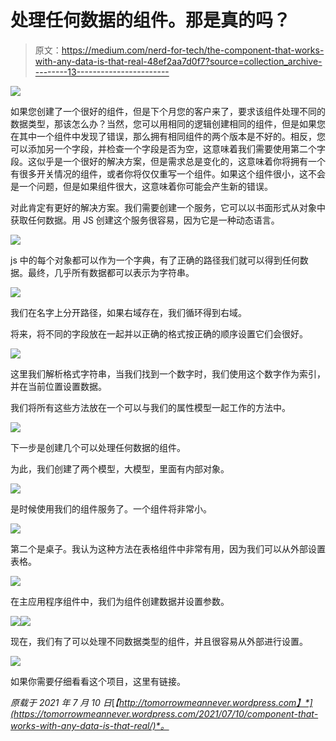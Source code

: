 # 处理任何数据的组件。那是真的吗？

> 原文：<https://medium.com/nerd-for-tech/the-component-that-works-with-any-data-is-that-real-48ef2aa7d0f7?source=collection_archive---------13----------------------->

![](img/5fbaf9dda9e80cdd7c5169a779df610b.png)

如果您创建了一个很好的组件，但是下个月您的客户来了，要求该组件处理不同的数据类型，那该怎么办？当然，您可以用相同的逻辑创建相同的组件，但是如果您在其中一个组件中发现了错误，那么拥有相同组件的两个版本是不好的。相反，您可以添加另一个字段，并检查一个字段是否为空，这意味着我们需要使用第二个字段。这似乎是一个很好的解决方案，但是需求总是变化的，这意味着你将拥有一个有很多开关情况的组件，或者你将仅仅重写一个组件。如果这个组件很小，这不会是一个问题，但是如果组件很大，这意味着你可能会产生新的错误。

对此肯定有更好的解决方案。我们需要创建一个服务，它可以以书面形式从对象中获取任何数据。用 JS 创建这个服务很容易，因为它是一种动态语言。

![](img/da1a979c3529480aa3117594aed9c61a.png)

js 中的每个对象都可以作为一个字典，有了正确的路径我们就可以得到任何数据。最终，几乎所有数据都可以表示为字符串。

![](img/bc893467ada1cd4b3acac49477666718.png)

我们在名字上分开路径，如果右域存在，我们循环得到右域。

将来，将不同的字段放在一起并以正确的格式按正确的顺序设置它们会很好。

![](img/93cee0a8676a8f080c6be1b73194e8df.png)

这里我们解析格式字符串，当我们找到一个数字时，我们使用这个数字作为索引，并在当前位置设置数据。

我们将所有这些方法放在一个可以与我们的属性模型一起工作的方法中。

![](img/e4c1606ed0c874dd72847a4f714a68fe.png)

下一步是创建几个可以处理任何数据的组件。

为此，我们创建了两个模型，大模型，里面有内部对象。

![](img/76d31287f31d842c81cc11842f2fbbf3.png)

是时候使用我们的组件服务了。一个组件将非常小。

![](img/5789e54234025f816d5c5b9d10e0b77c.png)

第二个是桌子。我认为这种方法在表格组件中非常有用，因为我们可以从外部设置表格。

![](img/511ca28bb50846c95bc0fee3d7cc15ba.png)

在主应用程序组件中，我们为组件创建数据并设置参数。

![](img/e2b8449686c2677d4653400e11e2bfa4.png)![](img/de7d9c861a28e4108ae263cea007c223.png)

现在，我们有了可以处理不同数据类型的组件，并且很容易从外部进行设置。

![](img/e28a151a9fc7a121ea711684f4905ed4.png)

如果你需要仔细看看这个项目，这里有链接。

*原载于 2021 年 7 月 10 日*[*【http://tomorrowmeannever.wordpress.com】*](https://tomorrowmeannever.wordpress.com/2021/07/10/component-that-works-with-any-data-is-that-real/)*。*